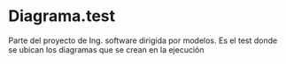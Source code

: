 # Diagrama.test
Parte del proyecto de Ing. software dirigida por modelos. Es el test donde se ubican los diagramas que se crean en la ejecución
